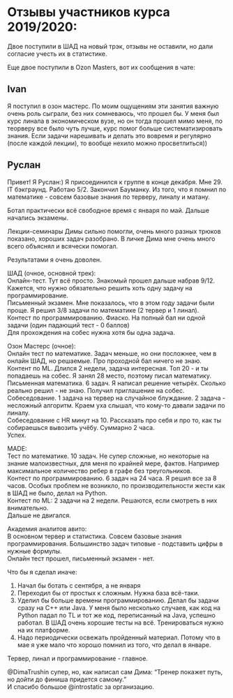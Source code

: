 # Отзывы участников курса 2019/2020:

Двое поступили в ШАД на новый трэк, отзывы не оставили, но дали согласие учесть их в статистике.

Еще двое поступили в Ozon Masters, вот их сообщения в чате:

## Ivan

Я поступил в озон мастерс. По моим ощущениям эти занятия важную очень роль сыграли, без них сомневаюсь, что прошел бы. У меня был курс линала в экономическом вузе, но он тогда прошел мимо меня, по теорверу все было чуть лучше, курс помог больше систематизировать знания. Если задачи нарешивать и делать это вовремя и регулярно (после каждой лекции), то вообще нехило можно просветлиться))

## Руслан

Привет! Я Руслан:) Я присоединился к группе в конце декабря. Мне 29. IT бэкграунд. Работаю 5/2. Закончил Бауманку. Из того, что я помнил по математике - совсем базовые знания по терверу, линалу и матану.  
  
Ботал практически всё свободное время с января по май. Дальше начались экзамены.   
  
Лекции-семинары Димы сильно помогли, очень много разных трюков показано, хороших задач разобрано.  В личке Дима мне очень много всего объяснял и всячески помогал.  
  
Результатами я очень доволен.   
  
ШАД (очное, основной трек):  
Онлайн-тест. Тут всё просто. Знакомый прошел дальше набрав 9/12. Кажется, что нужно обязательно решить хоть одну задачу на программирование.  
Письменный экзамен. Мне показалось, что в этом году задачи были проще. Я решил 3/8 задачи по математике (2 тервер и 1 линал).  
Контест по программированию. Фиаско. На полный бал ни одной задачи (один падающий тест - 0 баллов)  
Для прохождения на собес нужна хотя бы одна задача.  
  
Озон Мастерс (очное):  
Онлайн тест по математике. Задач меньше, но они посложнее, чем в онлайн ШАД, но решаемые. Про проходной бал ничего не знаю.  
Контент по ML. Длился 2 недели, задача интересная. Топ 20 - и ты попадаешь на собес. Я занял 28 место, поэтому писал математику.  
Письменная математика. 6 задач. Я написал решение четырёх. Сколько реально решил - не знаю. Получил приглашение на собес.  
Собеседование. 1 задача на тервер на случайное блуждание. 2 задача - несложный алгоритм. Краем уха слышал, что кому-то давали задачи по линалу.  
Собеседование с HR минут на 10. Рассказать про себя и про то, как ты собираешься вывозить учёбу. Суммарно 2 часа.  
Успех.  
  
MADE:  
Тест по математике. 10 задач. Не супер сложные, но некоторые на знание малоизвестных, для меня по крайней мере, фактов. Например максимальное количество ребер в графе без треугольников.  
Контест по программированию. 6 задач на 24 часа. Я решил все за 8 часов. Особых проблем не возникло, по производительности жести как в ШАД не было, делал на Python.  
Контест по ML: 2 задачи на 2 недели. Решаются, если смотреть в них внимательно.  
Дальше не двигался.  
  
Академия аналитов авито:  
В основном тервер и статистика. Совсем базовые знания программирования. Большинство задач типовые - подставить цифры в нужные формулы.  
Онлайн тест прошел, письменный экзамен - нет.  
  
Что бы я сделал иначе:  
1. Начал бы ботать с сентября, а не января  
2. Переходил бы от простых к сложным. Нужна база всё-таки.   
3. Уделил бы больше времени программированию. Делал бы задачи сразу на C++ или Java. У меня было несколько случаев, как код на Python падал по TL и тот же код, переписанный на Java, успешно работал. В ШАД очень хорошие тесты на всё. Тренироваться нужно на их платформе.   
4. Надо периодически освежать пройденный материал. Потому что в мае я уже мало что хорошо помнил из того, что делал в январе.  
  
Тервер, линал и программирование - главное.  
  
@DimaTrushin супер, но, как написал сам Дима: “Тренер покажет путь, но дойти до финиша придется самому.”   
И спасибо большое @introstatic за организацию.  

